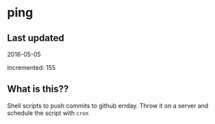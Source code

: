# ping

## Last updated
2016-05-05

Incremented: 155

## What is this?? 
Shell scripts to push commits to github errday. Throw it on a server and schedule the script with `cron`
